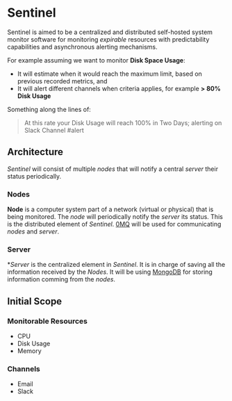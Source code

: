 # Sentinel

Sentinel is aimed to be a centralized and distributed self-hosted system monitor software for monitoring _expirable_ resources with predictability capabilities and asynchronous alerting mechanisms.

For example assuming we want to monitor **Disk Space Usage**:

* It will estimate when it would reach the maximum limit, based on previous recorded metrics, and
* It will alert different channels when criteria applies, for example **> 80% Disk Usage**

Something along the lines of:

> At this rate your Disk Usage will reach 100% in Two Days; alerting on Slack Channel #alert

## Architecture

*Sentinel* will consist of multiple *nodes* that will notify a central *server* their status periodically.

### Nodes

**Node** is a computer system part of a network (virtual or physical) that is being monitored. The *node* will periodically notify the *server* its status. This is the distributed element of *Sentinel*. [0MQ](http://zeromq.org/bindings:go) will be used for communicating *nodes* and *server*.

### Server

**Server* is the centralized element in *Sentinel*. It is in charge of saving all the information received by the *Nodes*. It will be using [MongoDB](https://docs.mongodb.org/ecosystem/drivers/go/) for storing information comming from the *nodes*.

## Initial Scope

### Monitorable Resources

* CPU
* Disk Usage
* Memory

### Channels

* Email
* Slack
